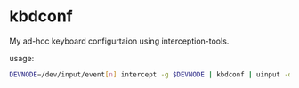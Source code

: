 # kbdconf

My ad-hoc keyboard configurtaion using interception-tools.

usage:

```bash
DEVNODE=/dev/input/event[n] intercept -g $DEVNODE | kbdconf | uinput -d $DEVNODE
```
